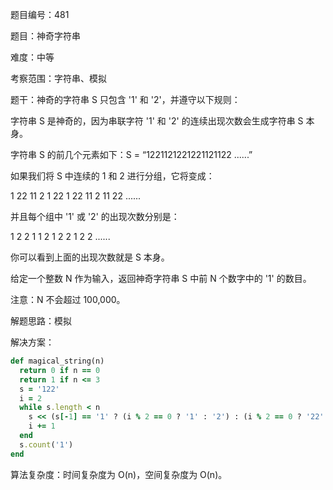 题目编号：481

题目：神奇字符串

难度：中等

考察范围：字符串、模拟

题干：神奇的字符串 S 只包含 '1' 和 '2'，并遵守以下规则：

字符串 S 是神奇的，因为串联字符 '1' 和 '2' 的连续出现次数会生成字符串 S 本身。

字符串 S 的前几个元素如下：S = “1221121221221121122 ......”

如果我们将 S 中连续的 1 和 2 进行分组，它将变成：

1 22 11 2 1 22 1 22 11 2 11 22 ......

并且每个组中 '1' 或 '2' 的出现次数分别是：

1 2 2 1 1 2 1 2 2 1 2 2 ......

你可以看到上面的出现次数就是 S 本身。

给定一个整数 N 作为输入，返回神奇字符串 S 中前 N 个数字中的 '1' 的数目。

注意：N 不会超过 100,000。

解题思路：模拟

解决方案：

```ruby
def magical_string(n)
  return 0 if n == 0
  return 1 if n <= 3
  s = '122'
  i = 2
  while s.length < n
    s << (s[-1] == '1' ? (i % 2 == 0 ? '1' : '2') : (i % 2 == 0 ? '22' : '11'))
    i += 1
  end
  s.count('1')
end
```

算法复杂度：时间复杂度为 O(n)，空间复杂度为 O(n)。